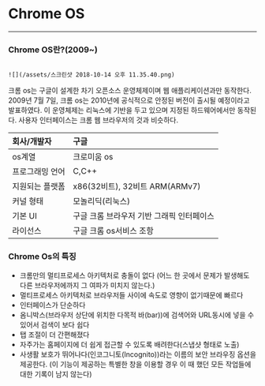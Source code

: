 # Chrome OS

---

### Chrome OS란?\(2009~\)

```
                                                                                                       ![](/assets/스크린샷 2018-10-14 오후 11.35.40.png)
```

크롬 os는 구글이 설계한 차기 오픈소스 운영체제이며 웹 애플리케이션과만 동작한다. 2009년 7월 7일, 크롬 os는 2010년에 공식적으로 안정된 버전이 출시될 예정이라고 발표하였다. 이 운영체제는 리눅스에 기반을 두고 있으며 지정된 하드웨어에서만 동작된다. 사용자 인터페이스는 크롬 웹 브라우저의 것과 비슷하다.

| 회사/개발자 | 구글 |
| :--- | :--- |
| os계열 | 크로미움 os |
| 프로그래밍 언어 | C,C++ |
| 지원되는 플랫폼 | x86\(32비트\), 32비트 ARM\(ARMv7\) |
| 커널 형태 | 모놀리딕\(리눅스\) |
| 기본 UI | 구글 크롬 브라우저 기반 그래픽 인터페이스 |
| 라이선스 | 구글 크롬 os서비스 조항 |

### Chrome Os의 특징

* 크롬만의 멀티프로세스 아키텍처로 충돌이 없다 \(어느 한 곳에서 문제가 발생해도 다른 브라우저에까지 그 여파가 미치지 않는다.\)
* 멀티프로세스 아키텍처로 브라우저들 사이에 속도로 영향이 없기때문에 빠르다
* 인터페이스가 단순하다
* 옴니박스\(브라우저 상단에 위치한 다목적 바\(bar\)\)에 검색어와 URL동시에 넣을 수 있어서 검색이 보다 쉽다
* 탭 조절이 더 간편해졌다
* 자주가는 홈페이지에 더 쉽게 접근할 수 있도록 배려한다\(스냅샷 형태로 노출\)
* 사생활 보호가 뛰어나다\(인코그니토\(Incognito\)\)라는 이름의 보안 브라우징 옵션을 제공한다. \(이 기능이 제공하는 특별한 창을 이용할 경우 이 때 했던 모든 작업들에 대한 기록이 남지 않는다\)



